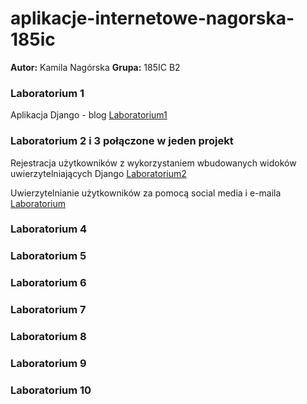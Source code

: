 # aplikacje-internetowe-nagorska-185ic
**Autor:** Kamila Nagórska
**Grupa:** 185IC B2

### Laboratorium 1 
Aplikacja Django - blog [Laboratorium1](https://github.com/kamilanagorska/aplikacje-internetowe-nagorska-185ic/tree/main/Laboratorium1)

### Laboratorium 2 i 3 połączone w jeden projekt
Rejestracja użytkowników z wykorzystaniem wbudowanych widoków uwierzytelniających Django [Laboratorium2](https://github.com/kamilanagorska/aplikacje-internetowe-nagorska-185ic/tree/main/Laboratorium2oraz3#laboratorium-2)

Uwierzytelnianie użytkowników za pomocą social media i e-maila [Laboratorium](https://github.com/kamilanagorska/aplikacje-internetowe-nagorska-185ic/tree/main/Laboratorium2oraz3#laboratorium-3)

### Laboratorium 4
### Laboratorium 5
### Laboratorium 6
### Laboratorium 7
### Laboratorium 8
### Laboratorium 9
### Laboratorium 10